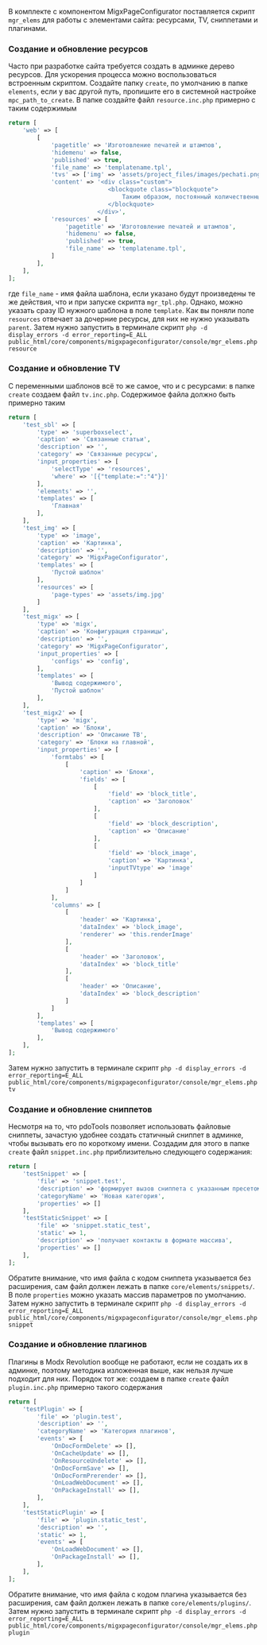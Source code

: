 В комплекте с компонентом MigxPageConfigurator поставляется скрипт `mgr_elems` для работы с элементами сайта: ресурсами, TV, сниппетами и плагинами.

### Создание и обновление ресурсов

Часто при разработке сайта требуется создать в админке дерево ресурсов. Для ускорения процесса можно воспользоваться встроенным скриптом. Создайте
папку `create`, по умолчанию в папке `elements`, если у вас другой путь, пропишите его в системной настройке `mpc_path_to_create`. В папке создайте файл `resource.inc.php`
примерно с таким содержимым

```php
return [
    'web' => [        
        [
            'pagetitle' => 'Изготовление печатей и штампов',
            'hidemenu' => false,
            'published' => true,           
            'file_name' => 'templatename.tpl',
            'tvs' => ['img' => 'assets/project_files/images/pechati.png'],
            'content' => '<div class="custom">
                            <blockquote class="blockquote">
                                Таким образом, постоянный количественный рост и сфера нашей активности однозначно определяет каждого участника как способного принимать собственные решения касаемо стандартных подходов.
                            </blockquote>
                         </div>',
            'resources' => [
                'pagetitle' => 'Изготовление печатей и штампов',
                'hidemenu' => false,
                'published' => true,           
                'file_name' => 'templatename.tpl',
            ]             
        ],
    ],
];
```

где `file_name` - имя файла шаблона, если указано будут произведены те же действия, что и при запуске скрипта `mgr_tpl.php`. Однако, можно указать сразу ID нужного шаблона в
поле `template`. Как вы поняли поле `resources` отвечает за дочерние ресурсы, для них не нужно указывать `parent`.
Затем нужно запустить в терминале скрипт `php -d display_errors -d error_reporting=E_ALL public_html/core/components/migxpageconfigurator/console/mgr_elems.php resource`

### Создание и обновление TV

С переменными шаблонов всё то же самое, что и с ресурсами: в папке `create` создаем файл `tv.inc.php`. Содержимое файла должно быть примерно таким

```php
return [
    'test_sbl' => [
        'type' => 'superboxselect',
        'caption' => 'Связанные статьи',
        'description' => '',
        'category' => 'Связанные ресурсы',
        'input_properties' => [
            'selectType' => 'resources',
            'where' => '[{"template:=":"4"}]'
        ],
        'elements' => '',
        'templates' => [
            'Главная'
        ],
    ],
    'test_img' => [
        'type' => 'image',
        'caption' => 'Картинка',
        'description' => '',
        'category' => 'MigxPageConfigurator',
        'templates' => [
            'Пустой шаблон'
        ],
        'resources' => [
            'page-types' => 'assets/img.jpg'
        ]
    ],
    'test_migx' => [
        'type' => 'migx',
        'caption' => 'Конфигурация страницы',
        'description' => '',
        'category' => 'MigxPageConfigurator',
        'input_properties' => [
            'configs' => 'config',
        ],
        'templates' => [
            'Вывод содержимого',
            'Пустой шаблон'
        ],
    ],
    'test_migx2' => [
        'type' => 'migx',
        'caption' => 'Блоки',
        'description' => 'Описание ТВ',
        'category' => 'Блоки на главной',
        'input_properties' => [
            'formtabs' => [
                [
                    'caption' => 'Блоки',
                    'fields' => [
                        [
                            'field' => 'block_title',
                            'caption' => 'Заголовок'
                        ],
                        [
                            'field' => 'block_description',
                            'caption' => 'Описание'
                        ],
                        [
                            'field' => 'block_image',
                            'caption' => 'Картинка',
                            'inputTVtype' => 'image'
                        ]
                    ]
                ]
            ],
            'columns' => [
                [
                    'header' => 'Картинка',
                    'dataIndex' => 'block_image',
                    'renderer' => 'this.renderImage'
                ],
                [
                    'header' => 'Заголовок',
                    'dataIndex' => 'block_title'
                ],
                [
                    'header' => 'Описание',
                    'dataIndex' => 'block_description'
                ]
            ]
        ],
        'templates' => [
            'Вывод содержимого'
        ],
    ],
];
```

Затем нужно запустить в терминале скрипт `php -d display_errors -d error_reporting=E_ALL public_html/core/components/migxpageconfigurator/console/mgr_elems.php tv`

### Создание и обновление сниппетов

Несмотря на то, что pdoTools позволяет использовать файловые сниппеты, зачастую удобнее создать статичный сниппет в админке, чтобы вызывать его по короткому имени. Создадим
для этого в папке `create` файл `snippet.inc.php` приблизительно следующего содержания:

```php 
return [
    'testSnippet' => [
        'file' => 'snippet.test',
        'description' => 'формирует вызов сниппета с указанным пресетом',
        'categoryName' => 'Новая категория',
        'properties' => []
    ],
    'testStaticSnippet' => [
        'file' => 'snippet.static_test',
        'static' => 1,
        'description' => 'получает контакты в формате массива',
        'properties' => []
    ],
];
```

Обратите внимание, что имя файла с кодом сниппета указывается без расширения, сам файл должен лежать в папке `core/elements/snippets/`. В поле `properties` можно указать массив параметров по умолчанию.
Затем нужно запустить в терминале скрипт `php -d display_errors -d error_reporting=E_ALL public_html/core/components/migxpageconfigurator/console/mgr_elems.php snippet`

### Создание и обновление плагинов

Плагины в Modx Revolution вообще не работают, если не создать их в админке, поэтому методика изложенная выше, как нельзя лучше подходит для них. Порядок тот же: cоздаем в папке `create` файл `plugin.inc.php` примерно такого содержания
```php
return [
    'testPlugin' => [
        'file' => 'plugin.test',
        'description' => '',
        'categoryName' => 'Категория плагинов',
        'events' => [
            'OnDocFormDelete' => [],
            'OnCacheUpdate' => [],
            'OnResourceUndelete' => [],
            'OnDocFormSave' => [],
            'OnDocFormPrerender' => [],
            'OnLoadWebDocument' => [],
            'OnPackageInstall' => [],
        ],
    ],
    'testStaticPlugin' => [
        'file' => 'plugin.static_test',
        'description' => '',
        'static' => 1,
        'events' => [
            'OnLoadWebDocument' => [],
            'OnPackageInstall' => [],
        ],
    ],
];
```
Обратите внимание, что имя файла с кодом плагина указывается без расширения, сам файл должен лежать в папке `core/elements/plugins/`.
Затем нужно запустить в терминале скрипт `php -d display_errors -d error_reporting=E_ALL public_html/core/components/migxpageconfigurator/console/mgr_elems.php plugin`
